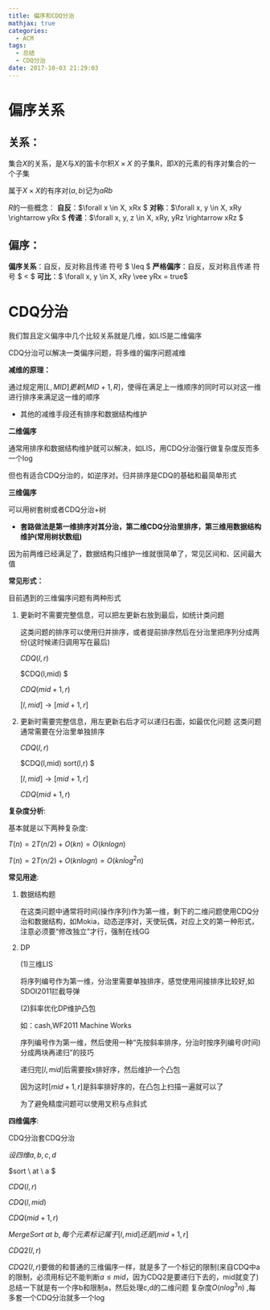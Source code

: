 ```yaml
---
title: 偏序和CDQ分治
mathjax: true
categories:
  - ACM
tags:
  - 总结
  - CDQ分治
date: 2017-10-03 21:29:03
---
```


# 偏序关系

## 关系：

集合$X$的关系，是$X$与$X$的笛卡尔积$X × X$ 的子集R，即$X$的元素的有序对集合的一个子集

属于$X × X$的有序对$(a,b)$记为$aRb$

$R$的一些概念：
**自反**：$\forall x \in X, xRx $
**对称**：$\forall x, y \in X, xRy \rightarrow yRx $
**传递**：$\forall x, y, z \in X, xRy, yRz \rightarrow xRz $

## 偏序：
**偏序关系**：自反，反对称且传递 符号 $ \leq $
**严格偏序**：自反，反对称且传递 符号 $ < $
**可比**：$ \forall x, y \in X, xRy \vee yRx = true$

<!--more-->

# CDQ分治
我们暂且定义偏序中几个比较关系就是几维，如LIS是二维偏序

CDQ分治可以解决一类偏序问题，将多维的偏序问题减维

**减维的原理：**

通过规定用$[L,MID]更新[MID+1,R]$，使得在满足上一维顺序的同时可以对这一维进行排序来满足这一维的顺序
 - 其他的减维手段还有排序和数据结构维护

**二维偏序**

通常用排序和数据结构维护就可以解决，如LIS，用CDQ分治强行做复杂度反而多一个log

但也有适合CDQ分治的，如逆序对。归并排序是CDQ的基础和最简单形式

**三维偏序**

可以用树套树或者CDQ分治+树

 - **套路做法是第一维排序对其分治，第二维CDQ分治里排序，第三维用数据结构维护(常用树状数组)**

因为前两维已经满足了，数据结构只维护一维就很简单了，常见区间和、区间最大值

**常见形式：**

目前遇到的三维偏序问题有两种形式
 1. 更新时不需要完整信息，可以把左更新右放到最后，如统计类问题
    
    这类问题的排序可以使用归并排序，或者提前排序然后在分治里把序列分成两份(这时候递归调用写在最后)

    $CDQ(l,r)$

    $CDQ(l,mid) $

    $CDQ(mid+1,r)$

    $[l, mid] \rightarrow [mid+1, r]$
    
 2. 更新时需要完整信息，用左更新右后才可以递归右面，如最优化问题
  这类问题通常需要在分治里单独排序
  
    $CDQ(l,r)$

    $CDQ(l,mid) sort(l,r) $

    $[l, mid] \rightarrow [mid+1, r]$

    $CDQ(mid+1,r)$


**复杂度分析**:

基本就是以下两种复杂度:

$T(n)=2T(n/2)+O(kn)=O(knlogn)$

$T(n)=2T(n/2)+O(knlogn)=O(knlog^2n)$


**常见用途**:

 1. 数据结构题
    
    在这类问题中通常将时间(操作序列)作为第一维，剩下的二维问题使用CDQ分治和数据结构，如Mokia，动态逆序对，天使玩偶，对应上文的第一种形式，注意必须要“修改独立”才行，强制在线GG 
    
 2. DP
    
    (1)三维LIS
    
    将序列编号作为第一维，分治里需要单独排序，感觉使用间接排序比较好,如SDOI2011拦截导弹
    
    (2)斜率优化DP维护凸包
    
    如：cash,WF2011 Machine Works
    
    序列编号作为第一维，然后使用一种“先按斜率排序，分治时按序列编号(时间)分成两块再递归”的技巧
    
    递归完$[l,mid]$后需要按x排好序，然后维护一个凸包
    
    因为这时$[mid+1,r]$是斜率排好序的，在凸包上扫描一遍就可以了
    
    为了避免精度问题可以使用叉积与点斜式


**四维偏序**:

CDQ分治套CDQ分治

$设四维a,b,c,d$

$sort \ at \ a $

$CDQ(l, r)$

$CDQ(l, mid)$

$CDQ(mid+1, r)$

$MergeSort\ at\ b, 每个元素标记属于[l,mid]还是[mid+1,r]$

$CDQ2(l, r)$

$CDQ2(l,r)$要做的和普通的三维偏序一样，就是多了一个标记的限制(来自CDQ中a的限制，必须用标记不能判断$a≤mid$，因为CDQ2是要递归下去的，mid就变了)
总结一下就是有一个序b和限制a，然后处理c,d的二维问题
复杂度$O(nlog^3n)$ ,每多套一个CDQ分治就多一个log